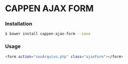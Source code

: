 # CAPPEN AJAX FORM

### Installation

```sh
$ bower install cappen-ajax-form --save
```

### Usage

```sh
<form action="seuArquivo.php" class="ajaxForm"></form>
```